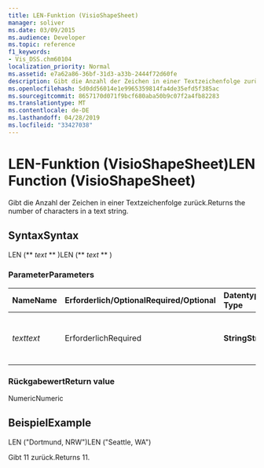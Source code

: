 ```yaml
---
title: LEN-Funktion (VisioShapeSheet)
manager: soliver
ms.date: 03/09/2015
ms.audience: Developer
ms.topic: reference
f1_keywords:
- Vis_DSS.chm60104
localization_priority: Normal
ms.assetid: e7a62a86-36bf-31d3-a33b-2444f72d60fe
description: Gibt die Anzahl der Zeichen in einer Textzeichenfolge zurück.
ms.openlocfilehash: 5d0dd56014e1e9965359814fa4de35efd5f385ac
ms.sourcegitcommit: 8657170d071f9bcf680aba50b9c07f2a4fb82283
ms.translationtype: MT
ms.contentlocale: de-DE
ms.lasthandoff: 04/28/2019
ms.locfileid: "33427038"
---
```

# <a name="len-function-visioshapesheet"></a><span data-ttu-id="aabd9-103">LEN-Funktion (VisioShapeSheet)</span><span class="sxs-lookup"><span data-stu-id="aabd9-103">LEN Function (VisioShapeSheet)</span></span>

<span data-ttu-id="aabd9-104">Gibt die Anzahl der Zeichen in einer Textzeichenfolge zurück.</span><span class="sxs-lookup"><span data-stu-id="aabd9-104">Returns the number of characters in a text string.</span></span>
  
## <a name="syntax"></a><span data-ttu-id="aabd9-105">Syntax</span><span class="sxs-lookup"><span data-stu-id="aabd9-105">Syntax</span></span>

<span data-ttu-id="aabd9-106">LEN (\*\* *text* \*\* )</span><span class="sxs-lookup"><span data-stu-id="aabd9-106">LEN (\*\* *text* \*\* )</span></span> 
  
### <a name="parameters"></a><span data-ttu-id="aabd9-107">Parameter</span><span class="sxs-lookup"><span data-stu-id="aabd9-107">Parameters</span></span>

|<span data-ttu-id="aabd9-108">**Name**</span><span class="sxs-lookup"><span data-stu-id="aabd9-108">**Name**</span></span>|<span data-ttu-id="aabd9-109">**Erforderlich/Optional**</span><span class="sxs-lookup"><span data-stu-id="aabd9-109">**Required/Optional**</span></span>|<span data-ttu-id="aabd9-110">**Datentyp**</span><span class="sxs-lookup"><span data-stu-id="aabd9-110">**Data Type**</span></span>|<span data-ttu-id="aabd9-111">**Beschreibung**</span><span class="sxs-lookup"><span data-stu-id="aabd9-111">**Description**</span></span>|
|:-----|:-----|:-----|:-----|
| <span data-ttu-id="aabd9-112">_text_</span><span class="sxs-lookup"><span data-stu-id="aabd9-112">_text_</span></span> <br/> |<span data-ttu-id="aabd9-113">Erforderlich</span><span class="sxs-lookup"><span data-stu-id="aabd9-113">Required</span></span>  <br/> |<span data-ttu-id="aabd9-114">**String**</span><span class="sxs-lookup"><span data-stu-id="aabd9-114">**String**</span></span> <br/> |<span data-ttu-id="aabd9-115">Die Zeichenfolge, deren Länge ermittelt werden soll.</span><span class="sxs-lookup"><span data-stu-id="aabd9-115">The character string whose length you want to find.</span></span>  <br/> |
   
### <a name="return-value"></a><span data-ttu-id="aabd9-116">Rückgabewert</span><span class="sxs-lookup"><span data-stu-id="aabd9-116">Return value</span></span>

<span data-ttu-id="aabd9-117">Numeric</span><span class="sxs-lookup"><span data-stu-id="aabd9-117">Numeric</span></span>
  
## <a name="example"></a><span data-ttu-id="aabd9-118">Beispiel</span><span class="sxs-lookup"><span data-stu-id="aabd9-118">Example</span></span>

<span data-ttu-id="aabd9-119">LEN ("Dortmund, NRW")</span><span class="sxs-lookup"><span data-stu-id="aabd9-119">LEN ("Seattle, WA")</span></span> 
  
<span data-ttu-id="aabd9-120">Gibt 11 zurück.</span><span class="sxs-lookup"><span data-stu-id="aabd9-120">Returns 11.</span></span> 
  

